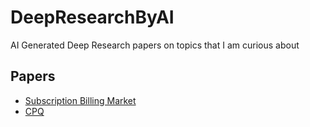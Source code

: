 # DeepResearchByAI
AI Generated Deep Research papers on topics that I am curious about

## Papers

* [Subscription Billing Market](Subscription_Billing_Market.md)
* [CPQ](CPQ.md)
